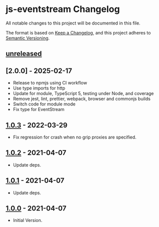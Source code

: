 # js-eventstream Changelog

All notable changes to this project will be documented in this file.

The format is based on [Keep a Changelog](https://keepachangelog.com/en/1.0.0/),
and this project adheres to [Semantic Versioning](https://semver.org/spec/v2.0.0.html).

## [unreleased]

## [2.0.0] - 2025-02-17

- Release to npmjs using CI workflow
- Use type imports for http
- Update for module, TypeScript 5, testing under Node, and coverage
- Remove jest, lint, prettier, webpack, browser and commonjs builds
- Switch code for module mode
- Fix type for EventStream

## [1.0.3] - 2022-03-29

- Fix regression for crash when no grip proxies are specified.

## [1.0.2] - 2021-04-07

- Update deps.

## [1.0.1] - 2021-04-07

- Update deps.

## [1.0.0] - 2021-04-07

- Initial Version.

[unreleased]: https://github.com/fanout/js-serve-grip/compare/v2.0.0...HEAD
[1.0.4]: https://github.com/fanout/js-serve-grip/compare/1.0.3...2.0.0
[1.0.3]: https://github.com/fanout/js-serve-grip/compare/1.0.2...1.0.3
[1.0.2]: https://github.com/fanout/js-serve-grip/compare/1.0.1...1.0.3
[1.0.1]: https://github.com/fanout/js-serve-grip/compare/1.0.0...1.0.1
[1.0.0]: https://github.com/fanout/js-serve-grip/releases/tag/1.0.0
